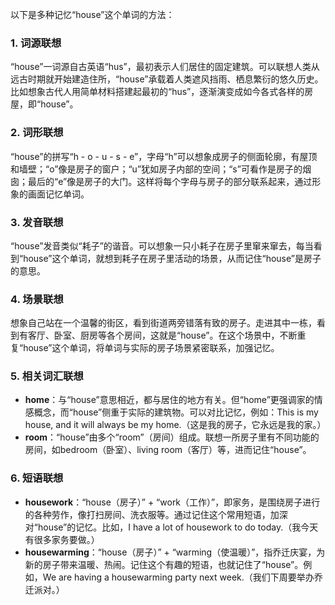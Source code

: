 以下是多种记忆“house”这个单词的方法：

### 1. 词源联想
“house”一词源自古英语“hus”，最初表示人们居住的固定建筑。可以联想人类从远古时期就开始建造住所，“house”承载着人类遮风挡雨、栖息繁衍的悠久历史。比如想象古代人用简单材料搭建起最初的“hus”，逐渐演变成如今各式各样的房屋，即“house”。

### 2. 词形联想
“house”的拼写“h - o - u - s - e”，字母“h”可以想象成房子的侧面轮廓，有屋顶和墙壁；“o”像是房子的窗户；“u”犹如房子内部的空间；“s”可看作是房子的烟囱；最后的“e”像是房子的大门。这样将每个字母与房子的部分联系起来，通过形象的画面记忆单词。

### 3. 发音联想
“house”发音类似“耗子”的谐音。可以想象一只小耗子在房子里窜来窜去，每当看到“house”这个单词，就想到耗子在房子里活动的场景，从而记住“house”是房子的意思。

### 4. 场景联想
想象自己站在一个温馨的街区，看到街道两旁错落有致的房子。走进其中一栋，看到有客厅、卧室、厨房等各个房间，这就是“house”。在这个场景中，不断重复“house”这个单词，将单词与实际的房子场景紧密联系，加强记忆。

### 5. 相关词汇联想
 - **home**：与“house”意思相近，都与居住的地方有关。但“home”更强调家的情感概念，而“house”侧重于实际的建筑物。可以对比记忆，例如：This is my house, and it will always be my home.（这是我的房子，它永远是我的家。）
 - **room**：“house”由多个“room”（房间）组成。联想一所房子里有不同功能的房间，如bedroom（卧室）、living room（客厅）等，进而记住“house”。

### 6. 短语联想
 - **housework**：“house（房子）” + “work（工作）”，即家务，是围绕房子进行的各种劳作，像打扫房间、洗衣服等。通过记住这个常用短语，加深对“house”的记忆。比如，I have a lot of housework to do today.（我今天有很多家务要做。）
 - **housewarming**：“house（房子）” + “warming（使温暖）”，指乔迁庆宴，为新的房子带来温暖、热闹。记住这个有趣的短语，也就记住了“house”。例如，We are having a housewarming party next week.（我们下周要举办乔迁派对。） 